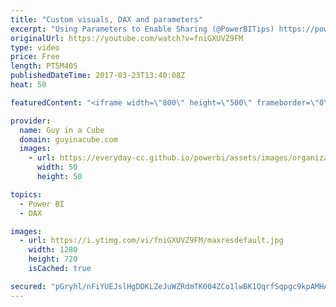 ```yaml
---
title: "Custom visuals, DAX and parameters"
excerpt: "Using Parameters to Enable Sharing (@PowerBITips) https://powerbi.tips/2017/03/using-parameters-to-enable-sharing/  POWER BI CUSTOM VISUALS CLASS (MODULE 43 – GANTT) (@knight_devin) https://devinknightsql.com/2017/03/21/power-bi-custom-visuals-class-module-43-gantt/  IF and Filter are Different! Be Careful"
originalUrl: https://youtube.com/watch?v=fniGXUVZ9FM
type: video
price: Free
length: PT5M40S
publishedDateTime: 2017-03-23T13:40:08Z
heat: 50

featuredContent: "<iframe width=\"800\" height=\"500\" frameborder=\"0\" src=\"https://www.youtube.com/embed/fniGXUVZ9FM\" allow=\"accelerometer; autoplay; encrypted-media; gyroscope; picture-in-picture\" allowfullscreen></iframe>"

provider:
  name: Guy in a Cube
  domain: guyinacube.com
  images:
    - url: https://everyday-cc.github.io/powerbi/assets/images/organizations/guyinacube.com-50x50.jpg
      width: 50
      height: 50

topics:
  - Power BI
  - DAX

images:
  - url: https://i.ytimg.com/vi/fniGXUVZ9FM/maxresdefault.jpg
    width: 1280
    height: 720
    isCached: true

secured: "pGryhl/nFiYUEJslHgDDKLZeJuWZRdmTK004ZCo1lwBK1QqrfSqpgc9kpAMHAjuXTVqRI7m0eANKzHzDVjZjuVbzQawCNAzRCmj8RklZhq33Rs8SmYC99PkaG4of1whfpO+XPUumvXazJHq6VtJXHx3lsIHELGBB3CpL/13441eMZ0NdKF6+NqECQDdWt5o73C2creCaf5jT8pVCKljpHit45OxwiVqZWRefA1zgpMzeFsWcig7y28mMWYmZuffKBQPjboeGLTrLFwYb4k/v9vy7mP67XWWX0MFs66nH9vmXJfwZQPRC+lA+z0kTL8B0PCfbOpEfYJhB68d6XDtO6ffa6jULj41Fp7WAP1Yc6g009wC9ovGFTs08la359ml98dReconKeZnX/zDapBMsnAOLlG2WFtb5mecsPy6xBK8=;bzSNX7iWpJ0XcGrLkhsvUg=="
---
```


